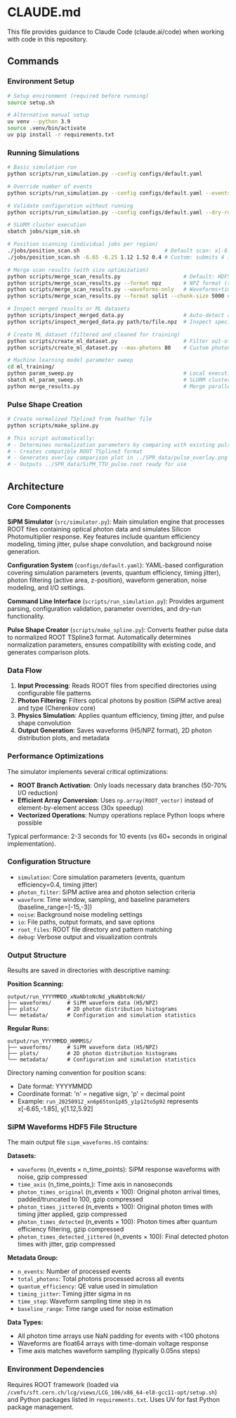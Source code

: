 # CLAUDE.md

This file provides guidance to Claude Code (claude.ai/code) when working with code in this repository.

## Commands

### Environment Setup
```bash
# Setup environment (required before running)
source setup.sh

# Alternative manual setup
uv venv --python 3.9
source .venv/bin/activate
uv pip install -r requirements.txt
```

### Running Simulations
```bash
# Basic simulation run
python scripts/run_simulation.py --config configs/default.yaml

# Override number of events
python scripts/run_simulation.py --config configs/default.yaml --events 100

# Validate configuration without running
python scripts/run_simulation.py --config configs/default.yaml --dry-run

# SLURM cluster execution
sbatch jobs/sipm_sim.sh

# Position scanning (individual jobs per region)
./jobs/position_scan.sh                           # Default scan: x[-6.65,-1.85], y[1.12,5.92]
./jobs/position_scan.sh -6.65 -6.25 1.12 1.52 0.4 # Custom: submits 4 individual jobs

# Merge scan results (with size optimization)
python scripts/merge_scan_results.py                    # Default: HDF5 format with all data
python scripts/merge_scan_results.py --format npz       # NPZ format (smaller, faster)
python scripts/merge_scan_results.py --waveforms-only   # Waveforms+time+photon_times (60% smaller)
python scripts/merge_scan_results.py --format split --chunk-size 5000 # Split into 5k-event chunks

# Inspect merged results or ML datasets
python scripts/inspect_merged_data.py                   # Auto-detect and inspect available files
python scripts/inspect_merged_data.py path/to/file.npz  # Inspect specific file

# Create ML dataset (filtered and cleaned for training)
python scripts/create_ml_dataset.py                     # Filter out-of-window photons and high-photon events
python scripts/create_ml_dataset.py --max-photons 80    # Custom photon count threshold

# Machine learning model parameter sweep
cd ml_training/
python param_sweep.py                                   # Local execution for parameter optimization (216 combinations)
sbatch ml_param_sweep.sh                                # SLURM cluster execution (100 parallel jobs, ~2 combinations each)
python merge_results.py                                 # Merge parallel results after jobs complete
```

### Pulse Shape Creation
```bash
# Create normalized TSpline3 from feather file
python scripts/make_spline.py

# This script automatically:
# - Determines normalization parameters by comparing with existing pulse
# - Creates compatible ROOT TSpline3 format
# - Generates overlay comparison plot in ../SPR_data/pulse_overlay.png
# - Outputs ../SPR_data/SiPM_TTU_pulse.root ready for use
```

## Architecture

### Core Components

**SiPM Simulator** (`src/simulator.py`): Main simulation engine that processes ROOT files containing optical photon data and simulates Silicon Photomultiplier response. Key features include quantum efficiency modeling, timing jitter, pulse shape convolution, and background noise generation.

**Configuration System** (`configs/default.yaml`): YAML-based configuration covering simulation parameters (events, quantum efficiency, timing jitter), photon filtering (active area, z-position), waveform generation, noise modeling, and I/O settings.

**Command Line Interface** (`scripts/run_simulation.py`): Provides argument parsing, configuration validation, parameter overrides, and dry-run functionality.

**Pulse Shape Creator** (`scripts/make_spline.py`): Converts feather pulse data to normalized ROOT TSpline3 format. Automatically determines normalization parameters, ensures compatibility with existing code, and generates comparison plots.

### Data Flow

1. **Input Processing**: Reads ROOT files from specified directories using configurable file patterns
2. **Photon Filtering**: Filters optical photons by position (SiPM active area) and type (Cherenkov core)
3. **Physics Simulation**: Applies quantum efficiency, timing jitter, and pulse shape convolution
4. **Output Generation**: Saves waveforms (H5/NPZ format), 2D photon distribution plots, and metadata

### Performance Optimizations

The simulator implements several critical optimizations:
- **ROOT Branch Activation**: Only loads necessary data branches (50-70% I/O reduction)
- **Efficient Array Conversion**: Uses `np.array(ROOT_vector)` instead of element-by-element access (30x speedup)
- **Vectorized Operations**: Numpy operations replace Python loops where possible

Typical performance: 2-3 seconds for 10 events (vs 60+ seconds in original implementation).

### Configuration Structure

- `simulation`: Core simulation parameters (events, quantum efficiency=0.4, timing jitter)
- `photon_filter`: SiPM active area and photon selection criteria
- `waveform`: Time window, sampling, and baseline parameters (baseline_range=[-15,-3])
- `noise`: Background noise modeling settings
- `io`: File paths, output formats, and save options
- `root_files`: ROOT file directory and pattern matching
- `debug`: Verbose output and visualization controls

### Output Structure

Results are saved in directories with descriptive naming:

**Position Scanning:**
```
output/run_YYYYMMDD_xNaNbtoNcNd_yNaNbtoNcNd/
├── waveforms/     # SiPM waveform data (H5/NPZ)
├── plots/         # 2D photon distribution histograms
└── metadata/      # Configuration and simulation statistics
```

**Regular Runs:**
```
output/run_YYYYMMDD_HHMMSS/
├── waveforms/     # SiPM waveform data (H5/NPZ)
├── plots/         # 2D photon distribution histograms
└── metadata/      # Configuration and simulation statistics
```

Directory naming convention for position scans:
- Date format: YYYYMMDD  
- Coordinate format: 'n' = negative sign, 'p' = decimal point
- Example: `run_20250912_xn6p65ton1p85_y1p12to5p92` represents x[-6.65,-1.85], y[1.12,5.92]

### SiPM Waveforms HDF5 File Structure

The main output file `sipm_waveforms.h5` contains:

**Datasets:**
- `waveforms` (n_events × n_time_points): SiPM response waveforms with noise, gzip compressed
- `time_axis` (n_time_points,): Time axis in nanoseconds
- `photon_times_original` (n_events × 100): Original photon arrival times, padded/truncated to 100, gzip compressed
- `photon_times_jittered` (n_events × 100): Original photon times with timing jitter applied, gzip compressed  
- `photon_times_detected` (n_events × 100): Photon times after quantum efficiency filtering, gzip compressed
- `photon_times_detected_jittered` (n_events × 100): Final detected photon times with jitter, gzip compressed

**Metadata Group:**
- `n_events`: Number of processed events
- `total_photons`: Total photons processed across all events
- `quantum_efficiency`: QE value used in simulation
- `timing_jitter`: Timing jitter sigma in ns
- `time_step`: Waveform sampling time step in ns
- `baseline_range`: Time range used for noise estimation

**Data Types:**
- All photon time arrays use NaN padding for events with <100 photons
- Waveforms are float64 arrays with time-domain voltage response
- Time axis matches waveform sampling (typically 0.05ns steps)

### Environment Dependencies

Requires ROOT framework (loaded via `/cvmfs/sft.cern.ch/lcg/views/LCG_106/x86_64-el8-gcc11-opt/setup.sh`) and Python packages listed in `requirements.txt`. Uses UV for fast Python package management.